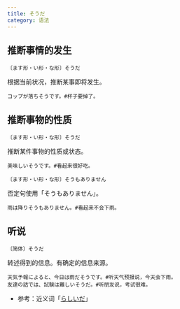 ```yaml
---
title: そうだ
category: 语法
---
```


## 推断事情的发生

`〔ます形・い形・な形〕そうだ`

根据当前状况，推断某事即将发生。

```example
コップが落ちそうです。#杯子要掉了。
```

## 推断事物的性质

`〔ます形・い形・な形〕そうだ`

推断某件事物的性质或状态。

```example
美味しいそうです。#看起来很好吃。
```

`〔ます形・い形・な形〕そうもありません`

否定句使用「そうもありません」。

```example
雨は降りそうもありません。#看起来不会下雨。
```

## 听说

`〔简体〕そうだ`

转述得到的信息。有确定的信息来源。

```example
天気予報によると、今日は雨だそうです。#听天气预报说，今天会下雨。
友達の話では、試験は難しいそうだ。#听朋友说，考试很难。
```

- 参考：近义词「[らしいだ](../rasiida)」
